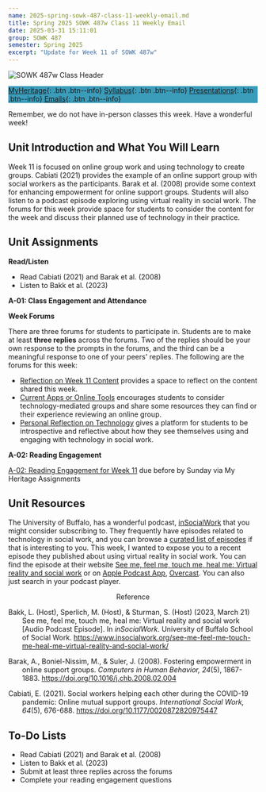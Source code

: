 ```yaml
---
name: 2025-spring-sowk-487-class-11-weekly-email.md
title: Spring 2025 SOWK 487w Class 11 Weekly Email
date: 2025-03-31 15:11:01
group: SOWK 487
semester: Spring 2025
excerpt: "Update for Week 11 of SOWK 487w"
---
```


![SOWK 487w Class Header](https://jacobrcampbell.com/assets/media/2024-01-19-sowk-487w-email-header-image.jpg)

<div style="background-color: #3b9cba; width: 100%;" markdown="1">

[MyHeritage](https://myheritage.heritage.edu/ICS/Academics/SOWK/SOWK_487W/2425_SP-SOWK_487W-2/){: .btn .btn--info}
[Syllabus](https://jacobrcampbell.com/assets/media/2025-spring-sowk-487w-2-course-syllabus-campbell.pdf){: .btn .btn--info}
[Presentations](https://presentations.jacobrcampbell.com){: .btn .btn--info}
[Emails](https://jacobrcampbell.com/communications/){: .btn .btn--info}

</div>

Remember, we do not have in-person classes this week. Have a wonderful week!

## Unit Introduction and What You Will Learn

Week 11 is focused on online group work and using technology to create groups. Cabiati (2021) provides the example of an online support group with social workers as the participants. Barak et al. (2008) provide some context for enhancing empowerment for online support groups. Students will also listen to a podcast episode exploring using virtual reality in social work. The forums for this week provide space for students to consider the content for the week and discuss their planned use of technology in their practice.

## Unit Assignments

**Read/Listen**

- Read Cabiati (2021) and Barak et al. (2008)
- Listen to Bakk et al. (2023)

**A-01: Class Engagement and Attendance**

**Week Forums**

There are three forums for students to participate in. Students are to make at least **three replies** across the forums. Two of the replies should be your own response to the prompts in the forums, and the third can be a meaningful response to one of your peers' replies. The following are the forums for this week:

- [Reflection on Week 11 Content](https://myheritage.heritage.edu/ICS/Academics/SOWK/SOWK_487W/2425_SP-SOWK_487W-2/W-11_331-46.jnz?portlet=Group_Discussion_Forums&screen=PostView&screenType=change&id=41764837-1b3c-44df-98ee-cf5ac28b9b7c) provides a space to reflect on the content shared this week.
- [Current Apps or Online Tools](https://myheritage.heritage.edu/ICS/Academics/SOWK/SOWK_487W/2425_SP-SOWK_487W-2/W-11_331-46.jnz?portlet=Group_Discussion_Forums&screen=PostView&screenType=change&id=59ea35aa-8c01-43f6-8baa-1d693fa874f6) encourages students to consider technology-mediated groups and share some resources they can find or their experience reviewing an online group.
- [Personal Reflection on Technology](https://myheritage.heritage.edu/ICS/Academics/SOWK/SOWK_487W/2425_SP-SOWK_487W-2/W-11_331-46.jnz?portlet=Group_Discussion_Forums&screen=PostView&screenType=change&id=1b24165a-2cb5-49db-bbf3-1f1a7d574e01) gives a platform for students to be introspective and reflective about how they see themselves using and engaging with technology in social work.


**A-02: Reading Engagement**

[A-02: Reading Engagement for Week 11](https://myheritage.heritage.edu/ICS/Academics/SOWK/SOWK_487W/2425_SP-SOWK_487W-2/Assignments.jnz?portlet=Coursework&screen=AssignmentDetailView&screenType=change&id=9687df15-4448-485f-bd1b-ee798063f63a) due before by Sunday via My Heritage Assignments

## Unit Resources

The University of Buffalo, has a wonderful podcast, [inSocialWork](https://www.insocialwork.org) that you might consider subscribing to. They frequently have episodes related to technology in social work, and you can browse a [curated list of episodes](https://www.insocialwork.org/category/technology-in-social-work/page/3/) if that is interesting to you. This week, I wanted to expose you to a recent episode they published about using virtual reality in social work. You can find the episode at their website [See me, feel me, touch me, heal me: Virtual reality and social work](https://www.insocialwork.org/see-me-feel-me-touch-me-heal-me-virtual-reality-and-social-work/) or on [Apple Podcast App](https://podcasts.apple.com/us/podcast/see-me-feel-me-touch-me-heal-me-virtual-reality-and/id1587709652?i=1000605165044), [Overcast](https://overcast.fm/+07s-L-eow). You can also just search in your podcast player.

<div style="text-align: center" markdown="1">
Reference
</div>
<div style="margin: 0 0 0 2em; text-indent: -2em;" markdown="1">

Bakk, L. (Host), Sperlich, M. (Host), & Sturman, S. (Host) (2023, March 21) See me, feel me, touch me, heal me: Virtual reality and social work [Audio Podcast Episode]. In _inSocialWork_. University of Buffalo School of Social Work. <https://www.insocialwork.org/see-me-feel-me-touch-me-heal-me-virtual-reality-and-social-work/>

Barak, A., Boniel-Nissim, M., &amp; Suler, J. (2008). Fostering empowerment in online support groups. *Computers in Human Behavior, 24*(5), 1867-1883. <https://doi.org/10.1016/j.chb.2008.02.004>

Cabiati, E. (2021). Social workers helping each other during the COVID-19 pandemic: Online mutual support groups. *International Social Work, 64*(5), 676-688. <https://doi.org/10.1177/0020872820975447>

</div>

## To-Do Lists

- Read Cabiati (2021) and Barak et al. (2008)
- Listen to Bakk et al. (2023)
- Submit at least three replies across the forums 
- Complete your reading engagement questions